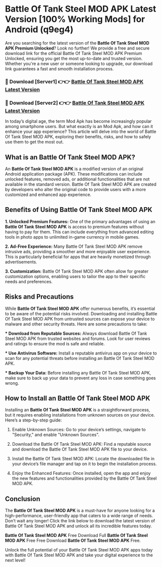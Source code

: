 # Battle Of Tank Steel MOD APK Latest Version [100% Working Mods] for Android (q9eg4)

Are you searching for the latest version of the <strong>Battle Of Tank Steel MOD APK Premium Unlocked</strong>? Look no further! We provide a free and secure download link for the official Battle Of Tank Steel MOD APK Premium Unlocked, ensuring you get the most up-to-date and trusted version. Whether you're a new user or someone looking to upgrade, our download link guarantees a fast and smooth installation process.


<h3>🔴 Download [Server1] 👉👉 <a href="https://getmodsapk.pages.dev?q=Battle+Of+Tank+Steel+MOD+APK&ref=4R3">Battle Of Tank Steel MOD APK Latest Version</a></h3>

<h3>🔴 Download [Server2] 👉👉 <a href="https://getmodsapk.pages.dev?q=Battle+Of+Tank+Steel+MOD+APK&ref=4R3">Battle Of Tank Steel MOD APK Latest Version</a></h3>


In today’s digital age, the term Mod Apk has become increasingly popular among smartphone users. But what exactly is an Mod Apk, and how can it enhance your app experience? This article will delve into the world of Battle Of Tank Steel MOD APK, exploring their benefits, risks, and how to safely use them to get the most out.


<h2>What is an Battle Of Tank Steel MOD APK?</h2>

An <strong>Battle Of Tank Steel MOD APK</strong> is a modified version of an original Android application package (APK). These modifications can include unlocked features, removed ads, or additional functionalities that are not available in the standard version. Battle Of Tank Steel MOD APK are created by developers who alter the original code to provide users with a more customized and enhanced app experience.


<h2>Benefits of Using Battle Of Tank Steel MOD APK</h2>

<strong> 1. Unlocked Premium Features:</strong> One of the primary advantages of using an <strong>Battle Of Tank Steel MOD APK</strong> is access to premium features without having to pay for them. This can include everything from advanced editing tools in photo apps to unlimited in-game currency in mobile games.

<strong> 2. Ad-Free Experience:</strong> Many Battle Of Tank Steel MOD APK remove intrusive ads, providing a smoother and more enjoyable user experience. This is particularly beneficial for apps that are heavily monetized through advertisements.

<strong> 3. Customization:</strong> Battle Of Tank Steel MOD APK often allow for greater customization options, enabling users to tailor the app to their specific needs and preferences.


<h2>Risks and Precautions</h2>

While <strong>Battle Of Tank Steel MOD APK</strong> offer numerous benefits, it’s essential to be aware of the potential risks involved. Downloading and installing Battle Of Tank Steel MOD APK from untrusted sources can expose your device to malware and other security threats. Here are some precautions to take:

<strong> * Download from Reputable Sources:</strong> Always download Battle Of Tank Steel MOD APK from trusted websites and forums. Look for user reviews and ratings to ensure the mod is safe and reliable.

<strong> * Use Antivirus Software:</strong> Install a reputable antivirus app on your device to scan for any potential threats before installing an Battle Of Tank Steel MOD APK.

<strong> * Backup Your Data:</strong> Before installing any Battle Of Tank Steel MOD APK, make sure to back up your data to prevent any loss in case something goes wrong.


<h2>How to Install an Battle Of Tank Steel MOD APK</h2>

Installing an <strong>Battle Of Tank Steel MOD APK</strong> is a straightforward process, but it requires enabling installations from unknown sources on your device. Here’s a step-by-step guide:

 1. Enable Unknown Sources: Go to your device’s settings, navigate to "Security," and enable "Unknown Sources".

 2. Download the Battle Of Tank Steel MOD APK: Find a reputable source and download the Battle Of Tank Steel MOD APK file to your device.

 3. Install the Battle Of Tank Steel MOD APK: Locate the downloaded file in your device’s file manager and tap on it to begin the installation process.

 4. Enjoy the Enhanced Features: Once installed, open the app and enjoy the new features and functionalities provided by the Battle Of Tank Steel MOD APK.


<h2><strong>Conclusion</strong></h2>

The <strong>Battle Of Tank Steel MOD APK</strong> is a must-have for anyone looking for a high-performance, user-friendly app that caters to a wide range of needs. Don’t wait any longer! Click the link below to download the latest version of Battle Of Tank Steel MOD APK and unlock all its incredible features today.

<strong>Battle Of Tank Steel MOD APK</strong> Free Download Full <strong>Battle Of Tank Steel MOD APK</strong> Free Free Download <strong>Battle Of Tank Steel MOD APK</strong> Free.

Unlock the full potential of your Battle Of Tank Steel MOD APK apps today with Battle Of Tank Steel MOD APK and take your digital experience to the next level!